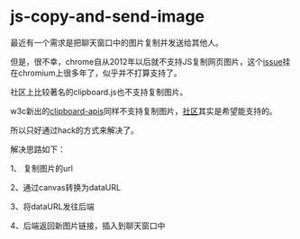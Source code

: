 # js-copy-and-send-image

最近有一个需求是把聊天窗口中的图片复制并发送给其他人。

但是，很不幸，chrome自从2012年以后就不支持JS复制网页图片，这个[issue](https://bugs.chromium.org/p/chromium/issues/detail?id=150835)挂在chromium上很多年了，似乎并不打算支持了。

社区上比较著名的clipboard.js也不支持复制图片。

w3c新出的[clipboard-apis](https://w3c.github.io/clipboard-apis/)同样不支持复制图片，[社区](https://github.com/w3c/clipboard-apis/issues/44)其实是希望能支持的。

所以只好通过hack的方式来解决了。

解决思路如下：

1、 复制图片的url

2、通过canvas转换为dataURL

3、将dataURL发往后端

4、后端返回新图片链接，插入到聊天窗口中

